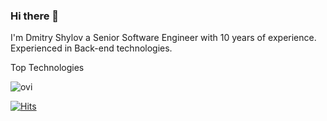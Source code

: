 ### Hi there 👋

I'm Dmitry Shylov a Senior Software Engineer with 10 years of experience. Experienced in Back-end technologies. 

Top Technologies

<img src="https://github-readme-stats.vercel.app/api/top-langs?username=dmitry-shylov&show_icons=true&locale=en&layout=compact&theme=chartreuse-dark" alt="ovi" />


[![Hits](https://u8views.com/api/v1/github/profiles/14219664/views/day-week-month-total-count.svg)](https://u8views.com/github/dmitry-shylov)
